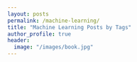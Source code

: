 ```yaml
---
layout: posts
permalink: /machine-learning/
title: "Machine Learning Posts by Tags"
author_profile: true
header:
  image: "/images/book.jpg"
---
```

